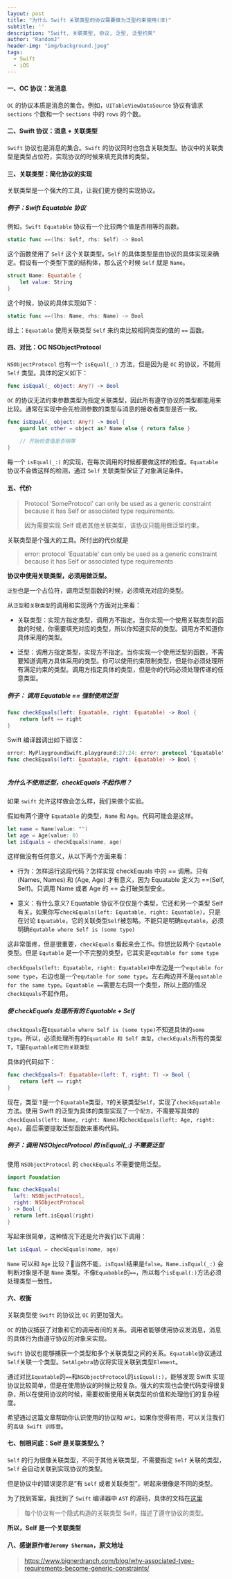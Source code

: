 ```yaml
---
layout: post
title: "为什么 Swift 关联类型的协议需要做为泛型约束使用(译)"
subtitle: ''
description: "Swift, 关联类型, 协议, 泛型, 泛型约束"
author: "RandomJ"
header-img: "img/background.jpeg"
tags:
  - Swift
  - iOS
---
```


#### 一、OC 协议：发消息

`OC` 的协议本质是消息的集合。例如，`UITableViewDataSource` 协议有请求 `sections` 个数和一个 `sections` 中的 `rows` 的个数。

#### 二、Swift 协议：消息 + 关联类型

`Swift` 协议也是消息的集合。`Swift` 的协议同时也包含关联类型。协议中的关联类型是类型占位符，实现协议的时候来填充具体的类型。

#### 三、关联类型：简化协议的实现

关联类型是一个强大的工具，让我们更方便的实现协议。

##### 例子：Swift Equatable 协议

例如，`Swift Equatable` 协议有一个比较两个值是否相等的函数。

```swift
static func ==(lhs: Self, rhs: Self) -> Bool
```

这个函数使用了 `Self` 这个关联类型。`Self` 的具体类型是由协议的具体实现来确定。假设有一个类型下面的结构体，那么这个时候 `Self` 就是 `Name`。

```swift
struct Name: Equatable {
	let value: String
}
```

这个时候，协议的具体实现如下：
```swift
static func ==(lhs: Name, rhs: Name) -> Bool
```
综上：`Equatable` 使用关联类型 `Self` 来约束比较相同类型的值的 `==` 函数。

#### 四、对比：OC NSObjectProtocol

`NSObjectProtocol` 也有一个 `isEqual(_:)` 方法，但是因为是 `OC` 的协议，不能用 `Self` 类型。具体的定义如下：

```swift
func isEqual(_ object: Any?) -> Bool		
```

`OC` 的协议无法约束参数类型为指定关联类型，因此所有遵守协议的类型都能用来比较。通常在实现中会先检测参数的类型与消息的接收者类型是否一致。
```swift
func isEqual(_ object: Any?) -> Bool {
	guard let other = object as? Name else { return false } 
	
	// 开始检查值是否相等
}
```
每一个 `isEqual(_:)` 的实现，在每次调用的时候都要做这样的检查。`Equatable` 协议不会做这样的检测，通过 `Self` 关联类型保证了对象满足条件。

#### 五、代价

> Protocol ‘SomeProtocol’ can only be used as a generic constraint because it has Self or associated type requirements.
> 
> 因为需要实现 Self 或者其他关联类型，该协议只能用做泛型约束。

关联类型是个强大的工具。所付出的代价就是

> error: protocol 'Equatable' can only be used as a generic constraint because it has Self or associated type requirements

**协议中使用关联类型，必须用做泛型。**

`泛型`也是一个占位符，调用泛型函数的时候，必须填充对应的类型。

从`泛型`和`关联类型`的调用和实现两个方面对比来看：

*   关联类型：实现方指定类型，调用方不指定。当你实现一个使用关联类型的函数的时候，你需要填充对应的类型，所以你知道实际的类型。调用方不知道你具体采用的类型。

*   泛型：调用方指定类型，实现方不指定。当你实现一个使用泛型的函数，不需要知道调用方具体采用的类型。你可以使用约束限制类型，但是你必须处理所有满足约束的类型。调用方指定具体的类型，但是你的代码必须处理传递的任意类型。

##### 例子： 调用 Equatable == 强制使用泛型

```swift
func checkEquals(left: Equatable, right: Equatable) -> Bool {
	return left == right
}
```

Swift 编译器调出如下错误：

```swift
error: MyPlaygroundSwift.playground:27:24: error: protocol 'Equatable' can only be used as a generic constraint because it has Self or associated type requirements
func checkEquals(left: Equatable, right: Equatable) -> Bool {
                       ^
```

##### 为什么不使用泛型，checkEquals 不起作用？

如果 `swift` 允许这样做会怎么样，我们来做个实验。

假如有两个遵守 `Equatable` 的类型，`Name` 和 `Age`。代码可能会是这样。

```swift
let name = Name(value: "")
let age = Age(value: 0)
let isEquals = checkEquals(name, age)
```

这样做没有任何意义，从以下两个方面来看：

*   行为：怎样运行这段代码？怎样实现 checkEquals 中的 == 调用。只有 (Names, Names) 和 (Age, Age) 才有意义，因为 Equatable 定义为 ==(Self, Self)。只调用 Name 或者 Age 的 == 会打破类型安全。

*   意义：有什么意义? Equatable 协议不仅仅是个类型，它还和另一个类型 Self 有关。如果你写`checkEquals(left: Equatable, right: Equatable)`，只是在讨论 `Equatable`，它的关联类型`Self`被忽略。不能只是明确`Equtable`，必须明确`Equtable where Self is (some type)`

这非常蛋疼，但是很重要，`checkEquals` 看起来会工作。你想比较两个 `Equtable` 类型。但是 `Equtable` 是一个不完整的类型，它其实是`equtable for some type`

`checkEquals(left: Equatable, right: Equatable)`中左边是一个`equtable for some type`，右边也是一个`equtable for some type`。左右两边并不是`equatable for the same type`。`Equatable ==`需要左右同一个类型，所以上面的情况`checkEquals`不起作用。

##### 使 checkEquals 处理所有的 Equatable + Self

`checkEquals`在`Equatable where Self is (some type)`不知道具体的`some type`。所以，必须处理所有的`Equatable 和 Self 类型`，`checkEquals`所有的类型`T`，`T`是`Equatable和它的关联类型`

具体的代码如下：

```swift
func checkEquals<T: Equatable>(left: T, right: T) -> Bool {
	return left == right
}
```

现在，类型 `T`是一个`Equatable`类型，`T`的关联类型`Self`，实现了`checkEquatable`方法。使用 Swift 的泛型为具体的类型实现了一个`配方`，不需要写具体的`checkEquals(left: Name, right: Name)`和`checkEquals(left: Age, right: Age)`。最后需要提取泛型函数来重构代码。

##### 例子：调用 NSObjectProtocol 的 isEqual(_:) 不需要泛型

使用 `NSObjectProtocol` 的 `checkEquals` 不需要使用泛型。

```swift
import Foundation

func checkEquals(
  left: NSObjectProtocol,
  right: NSObjectProtocol
) -> Bool {
  return left.isEqual(right)
}
```

写起来很简单，这种情况下还是允许我们以下调用：

```swift
let isEqual = checkEquals(name, age)
```

`Name` 可以和 `Age` 比较？当然不能，`isEqual`结果是`false`。`Name.isEqual(_:)` 会判断对象是不是 `Name` 类型。不像`Equabable`的`==`，所以每个`isEqual(:)`方法必须处理类型一致性。

#### 六、权衡

关联类型使 `Swift` 的协议比 `OC` 的更加强大。

`OC` 的协议捕获了对象和它的调用者间的关系。调用者能够使用协议发消息，消息的具体行为由遵守协议的对象来实现。

`Swift` 协议也能够捕获一个类型和多个关联类型之间的关系。`Equatable`协议通过`Self`关联一个类型。`SetAlgebra`协议将实现关联到类型`Element`。

通过对比`Equatable`的`==`和`NSObjectProtocol`的`isEqual(:)`，能够发现 Swift 实现协议比较简单，但是在使用协议的时候比较复杂。强大的实现也会使代码变得很复杂，所以在使用协议的时候，需要权衡使用关联类型的价值和处理他们的复杂程度。

希望通过这篇文章帮助你认识使用的协议和 `API`。如果你觉得有用，可以关注我们的`高级 Swift 训练营`。

#### 七、刨根问底：Self 是关联类型么？

`Self` 的行为很像关联类型，不同于其他关联类型，不需要指定 `Self` 关联的类型，`Self` 会自动关联到实现协议的类型。

但是协议中的错误提示是“有 `Self` 或者关联类型”，听起来很像是不同的类型。

为了找到答案，我找到了 `Swift` 编译器中 `AST` 的源码，具体的文档在[这里](https://github.com/apple/swift/blob/ebd701c4b72e29ea3e42c6a906bc46e136ebaaad/include/swift/AST/Decl.h#L2589-L2590)

> 每个协议有一个隐式构造的关联类型 Self，描述了遵守协议的类型。

**所以，Self 是一个关联类型**

#### 八、感谢原作者`Jeremy Sherman`，原文地址
> https://www.bignerdranch.com/blog/why-associated-type-requirements-become-generic-constraints/